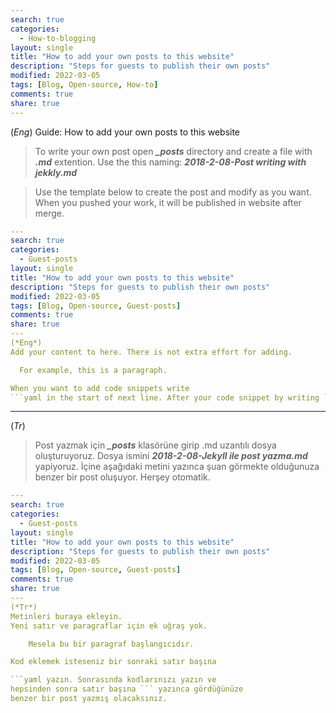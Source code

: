 ```yaml
---
search: true
categories: 
  - How-to-blogging
layout: single
title: "How to add your own posts to this website"
description: "Steps for guests to publish their own posts"
modified: 2022-03-05
tags: [Blog, Open-source, How-to]
comments: true
share: true
---
```

(*Eng*) Guide: How to add your own posts to this website

>To write your own post open ***_\_posts_*** directory and create a file with ***.md*** extention. Use the this naming: ***2018-2-08-Post writing with jekkly.md***  

>Use the template below to create the post and modify as you want. When you pushed your work, it will be published in website after merge.

```yaml
---
search: true
categories: 
  - Guest-posts
layout: single
title: "How to add your own posts to this website"
description: "Steps for guests to publish their own posts"
modified: 2022-03-05
tags: [Blog, Open-source, Guest-posts]
comments: true
share: true
---
(*Eng*)
Add your content to here. There is not extra effort for adding.

  For example, this is a paragraph.

When you want to add code snippets write
```yaml in the start of next line. After your code snippet by writing ``` you will have added your code snippet like this you are reading.

```

---
(*Tr*) 

>Post yazmak için ***_\_posts_*** klasörüne girip .md uzantılı dosya oluşturuyoruz. Dosya ismini ***2018-2-08-Jekyll ile post yazma.md*** yapiyoruz.
İçine aşağıdaki metini yazınca şuan görmekte olduğunuza benzer bir post oluşuyor. Herşey otomatik.

```yaml
---
search: true
categories: 
  - Guest-posts
layout: single
title: "How to add your own posts to this website"
description: "Steps for guests to publish their own posts"
modified: 2022-03-05
tags: [Blog, Open-source, Guest-posts]
comments: true
share: true
---
(*Tr*)
Metinleri buraya ekleyin.
Yeni satır ve paragraflar için ek uğraş yok.

	Mesela bu bir paragraf başlangıcıdır.

Kod eklemek isteseniz bir sonraki satır başına

```yaml yazın. Sonrasında kodlarınızı yazın ve
hepsinden sonra satır başına ``` yazınca gördüğünüze
benzer bir post yazmış olacaksınız. 

```
